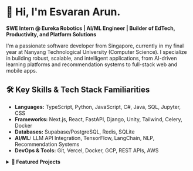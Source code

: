 # 👋 Hi, I'm Esvaran Arun.

**SWE Intern @ Eureka Robotics | AI/ML Engineer | Builder of EdTech, Productivity, and Platform Solutions**

I'm a passionate software developer from Singapore, currently in my final year at Nanyang Technological University (Computer Science). I specialize in building robust, scalable, and intelligent applications, from AI-driven learning platforms and recommendation systems to full-stack web and mobile apps.

## 🛠️ Key Skills & Tech Stack Familiarities

- **Languages:** TypeScript, Python, JavaScript, C#, Java, SQL, Jupyter, CSS
- **Frameworks:** Next.js, React, FastAPI, Django, Unity, Tailwind, Celery, Docker
- **Databases:** Supabase/PostgreSQL, Redis, SQLite
- **AI/ML:** LLM API Integration, TensorFlow, LangChain, NLP, Recommendation Systems
- **DevOps & Tools:** Git, Vercel, Docker, GCP, REST APIs, AWS

<details>
  <summary><strong>🚀 Featured Projects</strong></summary>

- **"Title Currently in the Works"**  
  *Founder, Technical Lead*  
  Built an AI-powered, next-gen educational platform that turns *any topic* into a personalized learning journey. More information coming soon.

- **GroceryGrabber**  
  *Team Lead, Mobile & Backend Developer*  
  Tackled Singapore’s food waste by connecting consumers with supermarkets to surface expiring products in real time. Built dynamic inventory management, Google Maps integration for finding deals, and GPT-powered receipt scanning. Finalist at DSTA’s CODE_EXP. Features recipe suggestions, real-time supermarket inventory feeds, and climate impact tracking [Python, JavaScript, React Native, Google Maps, OpenAI].

- **Port Downtime & Freight Predictor (PSASprint)**  
  *ML/Backend Engineer*  
  Created TensorFlow models and Django APIs to forecast real-world shipping disruptions for global logistics, with a React dashboard for visual insights. Empowering supply chain resilience with real-time analytics [Python, Django, TensorFlow, React].

- **nGoDonate**  
  *Developer/Researcher*  
  Designed and implemented a decentralized system for promoting transparency in charitable funding using the XRP Ledger. Focused on transparency, security, and seamless user experience. Integrated blockchain logic, wallet connections, and developed demos for practical adoption [XRPL, Web3, Hooks].

- **Emotion-Aware Sentiment Analysis**  
  *NLP/AI Research*  
  Created emotion classification models using LSTM/transformers, data engineering with Kaggle/HuggingFace, and novel interfaces for user feedback [Python, LangChain].

</details>

